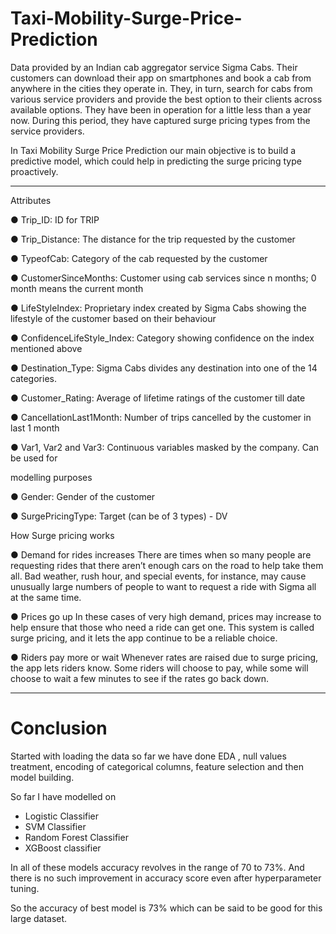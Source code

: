# Taxi-Mobility-Surge-Price-Prediction

Data provided by an Indian cab aggregator service Sigma Cabs. Their customers can download their app on smartphones and book a cab from anywhere in the cities they operate in. They, in turn, search for cabs from various service providers and provide the best option to their clients across available options. They have been in operation for a little less than a year now. During this period, they have captured surge pricing types from the service providers.

In Taxi Mobility Surge Price Prediction our main objective is to build a predictive model, which could help in predicting the surge pricing type proactively.

---
Attributes 

● Trip_ID: ID for TRIP

● Trip_Distance: The distance for the trip requested by the customer

● TypeofCab: Category of the cab requested by the customer

● CustomerSinceMonths: Customer using cab services since n months; 0 month means the current month

● LifeStyleIndex: Proprietary index created by Sigma Cabs showing the lifestyle of the customer based on their behaviour

● ConfidenceLifeStyle_Index: Category showing confidence on the index mentioned above

● Destination_Type: Sigma Cabs divides any destination into one of the 14 categories.

● Customer_Rating: Average of lifetime ratings of the customer till date

● CancellationLast1Month: Number of trips cancelled by the customer in last 1 month

● Var1, Var2 and Var3: Continuous variables masked by the company. Can be used for

modelling purposes

● Gender: Gender of the customer

● SurgePricingType: Target (can be of 3 types) - DV

How Surge pricing works

● Demand for rides increases There are times when so many people are requesting rides that there aren’t enough cars on the road to help take them all. Bad weather, rush hour, and special events, for instance, may cause unusually large numbers of people to want to request a ride with Sigma all at the same time.

● Prices go up In these cases of very high demand, prices may increase to help ensure that those who need a ride can get one. This system is called surge pricing, and it lets the app continue to be a reliable choice.

● Riders pay more or wait Whenever rates are raised due to surge pricing, the app lets riders know. Some riders will choose to pay, while some will choose to wait a few minutes to see if the rates go back down.

---
# Conclusion
Started with loading the data so far we have done EDA , null values treatment, encoding of categorical columns, feature selection and then model building.

So far I have modelled on

* Logistic Classifier
* SVM Classifier
* Random Forest Classifier
* XGBoost classifier

In all of these models accuracy revolves in the range of 70 to 73%.
And there is no such improvement in accuracy score even after hyperparameter tuning.

So the accuracy of best model is 73% which can be said to be good for this large dataset.


